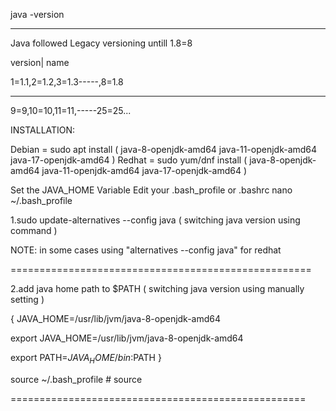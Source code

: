 java -version 

-------------------

Java followed Legacy versioning untill 1.8=8

version| name

1=1.1,2=1.2,3=1.3-----,8=1.8

-----------------------------

9=9,10=10,11=11,-----25=25...

INSTALLATION:

Debian = sudo apt install ( java-8-openjdk-amd64  java-11-openjdk-amd64  java-17-openjdk-amd64 ) 
Redhat = sudo yum/dnf install (  java-8-openjdk-amd64  java-11-openjdk-amd64  java-17-openjdk-amd64 )

Set the JAVA_HOME Variable
Edit your .bash_profile or .bashrc
nano ~/.bash_profile

1.sudo update-alternatives --config java ( switching java version using command )

NOTE: in some cases using "alternatives --config java"  for redhat

====================================================

2.add java home path to $PATH ( switching java version using manually setting )

{ JAVA_HOME=/usr/lib/jvm/java-8-openjdk-amd64

export JAVA_HOME=/usr/lib/jvm/java-8-openjdk-amd64

export PATH=$JAVA_HOME/bin:$PATH  }

source ~/.bash_profile  # source

===================================================
